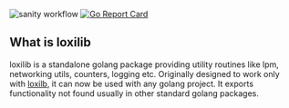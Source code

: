 ![sanity workflow](https://github.com/loxilb-io/loxilib/actions/workflows/basic-sanity.yml/badge.svg)  [![Go Report Card](https://goreportcard.com/badge/github.com/loxilb-io/loxilib?style=flat)](https://goreportcard.com/report/github.com/loxilb-io/loxilb)


## What is loxilib

loxilib is a standalone golang package providing utility routines like lpm, networking utils, counters, logging etc. Originally designed to work only with [loxilb](https://github.com/loxilb-io/loxilb), it can now be used with any golang project. It exports functionality not found usually in other standard golang packages.
